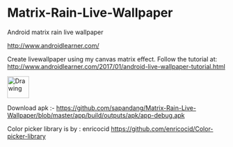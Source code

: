 # Matrix-Rain-Live-Wallpaper
Android matrix rain live wallpaper

http://www.androidlearner.com/

Create livewallpaper using my canvas matrix effect.
Follow the tutorial at: 
http://www.androidlearner.com/2017/01/android-live-wallpaper-tutorial.html


<img src="https://github.com/sapandang/Matrix-Rain-Live-Wallpaper/blob/master/scr1.jpeg" alt="Drawing" style="width: 50px; height =100px"/>

Download apk  :-
https://github.com/sapandang/Matrix-Rain-Live-Wallpaper/blob/master/app/build/outputs/apk/app-debug.apk

Color picker library is by : enricocid
https://github.com/enricocid/Color-picker-library
